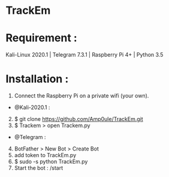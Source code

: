 # TrackEm

# Requirement :
  Kali-Linux 2020.1 | Telegram 7.3.1 | Raspberry Pi 4+ | Python 3.5
  
# Installation : 

1. Connect the Raspberry Pi on a private wifi (your own).

- @Kali-2020.1 : 
2. $ git clone https://github.com/Amp0ule/TrackEm.git
3. $ Trackem > open Trackem.py

- @Telegram : 
4. BotFather > New Bot > Create Bot 
5. add token to TrackEm.py
6. $ sudo -s python TrackEm.py
7. Start the bot : /start


